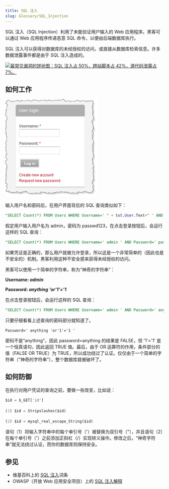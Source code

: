 ```yaml
---
title: SQL 注入
slug: Glossary/SQL_Injection
---
```


SQL 注入（SQL Injection）利用了未能验证用户输入的 Web 应用程序。黑客可以通过 Web 应用程序传递恶意 SQL 命令，以便由后端数据库执行。

SQL 注入可以获得对数据库的未经授权的访问，或直接从数据库检索信息。许多数据泄露事件都是由于 SQL 注入造成的。

[![最常见漏洞的饼状图：SQL 注入占 50%，跨站脚本占 42%，源代码泄露占 7%。](sql_inj_xss.gif)](https://cdn.acunetix.com/wp_content/uploads/2010/09/sql_inj_xss.gif)

## 如何工作

![带有用户名和密码字段的登录表格的屏幕截图](updates_loginscreen.png)

输入用户名和密码后，在用户界面背后的 SQL 查询类似如下：

```sql
"SELECT Count(*) FROM Users WHERE Username=' " + txt.User.Text+" ' AND Password=' "+ txt.Password.Text+" ' ";
```

假定用户输入用户名为 admin，密码为 passwd123，在点击登录按钮后，会运行这样的 SQL 查询：

```sql
"SELECT Count(*) FROM Users WHERE Username=' admin ' AND Password=' passwd123 ' ";
```

如果凭证是正确的，那么用户就被允许登录，所以这是一个非常简单的（因此也是不安全的）机制。黑客利用这种不安全感来获得未经授权的访问。

黑客可以使用一个简单的字符串，称为“神奇的字符串”：

**Username: _admin_**

**Password: _anything 'or'1'='1_**

在点击登录按钮后，会运行这样的 SQL 查询：

```sql
"SELECT Count(*) FROM Users WHERE Username=' admin ' AND Password=' anything 'or'1'='1 ' ";
```

只要仔细看看上述查询的密码部分就知道了。

```plain
Password=' anything 'or'1'='1 '
```

密码不是“anything”，因此 password=anything 的结果是 FALSE，但 '1'='1' 是一个恒真语句，因此返回 TRUE 值。最后，由于 OR 运算符的作用，条件部分的值（FALSE OR TRUE）为 TRUE，所以成功绕过了认证。仅仅由于一个简单的字符串（“神奇的字符串”），整个数据库就被破坏了。

## 如何防御

在执行对用户凭证的查询之前，要做一些改变，比如说：

```sql
$id = $_GET['id']

(1) $id = Stripslashes($id)

(2) $id = mysql_real_escape_String($id)
```

语句（1）将输入字符串中的每个单引号（'）被替换为双引号（"），并且语句（2）在每个单引号（'）之前添加正斜杠（/）实现转义操作。修改之后，“神奇字符串”就无法绕过认证，而你的数据库则保持安全。

## 参见

- 维基百科上的 [SQL 注入](https://zh.wikipedia.org/zh-cn/SQL注入)词条
- OWASP（开放 Web 应用安全项目）上的 [SQL 注入解释](https://owasp.org/www-community/attacks/SQL_Injection)
